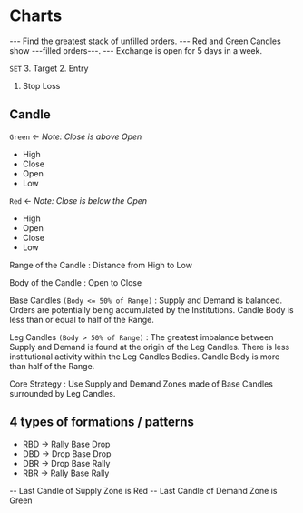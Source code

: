 # Charts

--- Find the greatest stack of unfilled orders.
--- Red and Green Candles show ---filled orders---.
--- Exchange is open for 5 days in a week.

`SET`
3. Target
2. Entry
1. Stop Loss

## Candle
`Green` <- _Note: Close is above Open_
* High
* Close
* Open
* Low

`Red` <- _Note: Close is below the Open_
* High
* Open
* Close
* Low

Range of the Candle
: Distance from High to Low 

Body of the Candle
: Open to Close

Base Candles `(Body <= 50% of Range)`
: Supply and Demand is balanced.
Orders are potentially being accumulated by the Institutions.
Candle Body is less than or equal to half of the Range.

Leg Candles `(Body > 50% of Range)`
: The greatest imbalance between Supply and Demand is found at the origin of the Leg Candles.  There is less institutional activity within the Leg Candles Bodies.
Candle Body is more than half of the Range.

Core Strategy
: Use Supply and Demand Zones made of Base Candles surrounded by Leg Candles.

## 4 types of formations / patterns
- RBD -> Rally Base Drop
- DBD -> Drop Base Drop
- DBR -> Drop Base Rally
- RBR -> Rally Base Rally

-- Last Candle of Supply Zone is Red
-- Last Candle of Demand Zone is Green
<!--stackedit_data:
eyJoaXN0b3J5IjpbLTcxNDA4MjkxLC0xNjA3NTg1Mzk2LC0xMD
E3MjExMzA0LC0yMDczNjg2MTcwLDY2OTQ3MTIxNiwtOTAwMzkx
MTUzLDczMDk5ODExNl19
-->